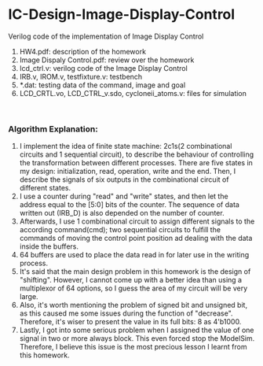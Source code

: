 # IC-Design-Image-Display-Control
Verilog code of the implementation of Image Display Control

1. HW4.pdf: description of the homework
2. Image Dispaly Control.pdf: review over the homework
3. lcd_ctrl.v: verilog code of the Image Display Control
4. IRB.v, IROM.v, testfixture.v: testbench 
4. *.dat: testing data of the command, image and goal
5. LCD_CRTL.vo, LCD_CTRL_v.sdo, cycloneii_atoms.v: files for simulation

<br>

### Algorithm Explanation:
1. I implement the idea of finite state machine: 2c1s(2 combinational circuits and 1 sequential circuit), to describe the behaviour of controlling the transformation between different processes. There are five states in my design: initialization, read, operation, write and the end. Then, I describe the signals of six outputs in the combinational circuit of different states.
2. I use a counter during "read" and "write" states, and then let the address equal to the [5:0] bits of the counter. The sequence of data written out (IRB_D) is also depended on the number of counter.
3. Afterwards, I use 1 combinational circuit to assign different signals to the according command(cmd); two sequential circuits to fulfill the commands of moving the control point position ad dealing with the data inside the buffers.
4. 64 buffers are used to place the data read in for later use in the writing process.
5. It's said that the main design problem in this homework is the design of "shifting". However, I cannot come up with a better idea than using a multiplexor of 64 options, so I guess the area of my circuit will be very large.
6. Also, it's worth mentioning the problem of signed bit and unsigned bit, as this caused me some issues during the function of "decrease". Therefore, it's wiser to present the value in its full bits: 8 as 4'b1000.
7. Lastly, I got into some serious problem when I assigned the value of one signal in two or more always block. This even forced stop the ModelSim. Therefore, I believe this issue is the most precious lesson I learnt from this homework.



